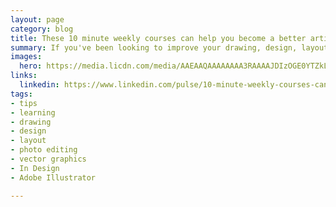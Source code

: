 ```yaml
---
layout: page
category: blog
title: These 10 minute weekly courses can help you become a better artist and designer
summary: If you've been looking to improve your drawing, design, layout and photo editing skills, but keep a busy schedule, then these weekly series can help. They release once a week and include short, actionable tips and techniques from world class authors.
images:
  hero: https://media.licdn.com/media/AAEAAQAAAAAAAA3RAAAAJDIzOGE0YTZkLWYwMTMtNGJiMy05YmUwLWNkMjc1NmQzZTA4OQ.png
links:
  linkedin: https://www.linkedin.com/pulse/10-minute-weekly-courses-can-help-you-become-better-ray-villalobos
tags:
- tips
- learning
- drawing
- design
- layout
- photo editing
- vector graphics
- In Design
- Adobe Illustrator

---
```

